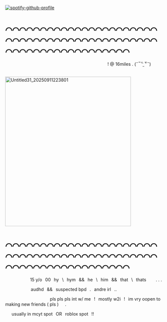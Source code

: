 [![spotify-github-profile](https://spotify-github-profile.kittinanx.com/api/view?uid=31toj3m5rauqrags6bdqpubi2elu&cover_image=true&theme=novatorem&show_offline=false&background_color=cb1515&interchange=false&bar_color=000000&bar_color_cover=false)](https://github.com/kittinan/spotify-github-profile)

# ⌒⌒⌒⌒⌒⌒⌒⌒⌒⌒⌒⌒⌒⌒⌒⌒⌒⌒⌒⌒⌒⌒⌒⌒⌒⌒⌒⌒⌒⌒⌒⌒⌒⌒⌒⌒⌒⌒⌒⌒⌒⌒⌒⌒⌒⌒⌒⌒⌒⌒⌒⌒⌒⌒⌒⌒⌒⌒⌒⌒⌒⌒
⠀⠀⠀⠀⠀⠀⠀⠀⠀⠀⠀⠀⠀⠀⠀⠀⠀⠀⠀⠀⠀⠀⠀⠀⠀⠀⠀⠀⠀⠀⠀⠀! @ 16miles . (˶‾᷄ ⁻̫ ‾᷅˵)


⠀⠀⠀⠀⠀⠀⠀⠀⠀⠀⠀⠀⠀⠀⠀⠀⠀⠀⠀⠀⠀⠀⠀⠀⠀<img width="403" height="480" alt="Untitled31_20250911223801" src="https://github.com/user-attachments/assets/fec51a23-2a5e-4474-ad55-8f752f3b9525" />
# ⌒⌒⌒⌒⌒⌒⌒⌒⌒⌒⌒⌒⌒⌒⌒⌒⌒⌒⌒⌒⌒⌒⌒⌒⌒⌒⌒⌒⌒⌒⌒⌒⌒⌒⌒⌒⌒⌒⌒⌒⌒⌒⌒⌒⌒⌒⌒⌒⌒⌒⌒⌒⌒⌒⌒⌒⌒⌒⌒⌒⌒⌒
⠀
⠀⠀⠀
⠀⠀⠀15 y/o⠀00⠀hy⠀\⠀hym⠀&&⠀he⠀\⠀him⠀&&⠀that⠀\⠀thats⠀⠀⠀. . .



⠀⠀⠀⠀⠀⠀⠀⠀audhd⠀&&⠀suspected bpd⠀.⠀andre irl⠀..


⠀⠀⠀⠀⠀⠀⠀⠀⠀⠀⠀⠀⠀⠀pls pls pls int w/ me⠀!⠀mostly w2i⠀!⠀im vry oopen to making new friends ( pls )⠀⠀.


⠀⠀usually in mcyt spot⠀OR⠀roblox spot⠀!!
